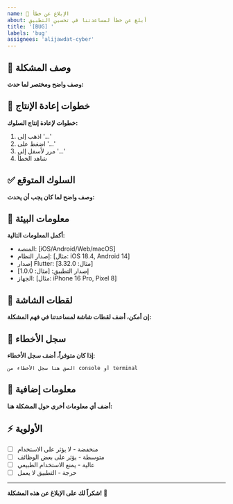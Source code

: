 ```yaml
---
name: 🐛 الإبلاغ عن خطأ
about: أبلغ عن خطأ لمساعدتنا في تحسين التطبيق
title: '[BUG] '
labels: 'bug'
assignees: 'alijawdat-cyber'
---
```


## 🐛 وصف المشكلة
**وصف واضح ومختصر لما حدث:**

## 🔄 خطوات إعادة الإنتاج
**خطوات لإعادة إنتاج السلوك:**
1. اذهب إلى '...'
2. اضغط على '...'
3. مرر لأسفل إلى '...'
4. شاهد الخطأ

## ✅ السلوك المتوقع
**وصف واضح لما كان يجب أن يحدث:**

## 📱 معلومات البيئة
**أكمل المعلومات التالية:**
- المنصة: [iOS/Android/Web/macOS]
- إصدار النظام: [مثال: iOS 18.4, Android 14]
- إصدار Flutter: [مثال: 3.32.0]
- إصدار التطبيق: [مثال: 1.0.0]
- الجهاز: [مثال: iPhone 16 Pro, Pixel 8]

## 📸 لقطات الشاشة
**إن أمكن، أضف لقطات شاشة لمساعدتنا في فهم المشكلة:**

## 📝 سجل الأخطاء
**إذا كان متوفراً، أضف سجل الأخطاء:**
```
الصق هنا سجل الأخطاء من console أو terminal
```

## 🔧 معلومات إضافية
**أضف أي معلومات أخرى حول المشكلة هنا:**

## ⚡ الأولوية
- [ ] منخفضة - لا يؤثر على الاستخدام
- [ ] متوسطة - يؤثر على بعض الوظائف
- [ ] عالية - يمنع الاستخدام الطبيعي
- [ ] حرجة - التطبيق لا يعمل

---
**شكراً لك على الإبلاغ عن هذه المشكلة! 🙏** 